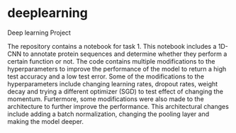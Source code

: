 # deeplearning
Deep learning Project 

The repository contains a notebook for task 1. This notebook includes a 1D-CNN to annotate protein sequences and determine whether they perform a certain function or not. The code contains multiple modifications to the hyperparameters to improve the performance of the model to return a high test accuracy and a low test error. Some of the modifications to the hyperparameters include changing learning rates, dropout rates, weight decay and trying a different optimizer (SGD) to test effect of changing the momentum. 
Furtermore, some modifications were also made to the architecture to further improve the performance. This architectural changes include adding a batch normalization, changing the pooling layer and making the model deeper. 
